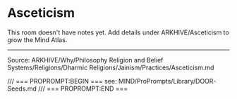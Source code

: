 # Asceticism

This room doesn't have notes yet. Add details under ARKHIVE/Asceticism to grow the Mind Atlas.

---
Source: ARKHIVE/Why/Philosophy Religion and Belief Systems/Religions/Dharmic Religions/Jainism/Practices/Asceticism.md

/// === PROPROMPT:BEGIN ===
see: MIND/ProPrompts/Library/DOOR-Seeds.md
/// === PROPROMPT:END ===
